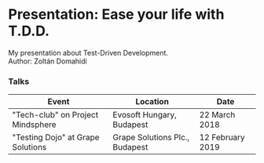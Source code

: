 # Presentation: Ease your life with T.D.D.

My presentation about Test-Driven Development.  
Author: Zoltán Domahidi  


### Talks

| Event                             | Location                       | Date             |
|-----------------------------------|--------------------------------|------------------|
| "Tech-club" on Project Mindsphere | Evosoft Hungary, Budapest      | 22 March 2018    |
| "Testing Dojo" at Grape Solutions | Grape Solutions Plc., Budapest | 12 February 2019 |
